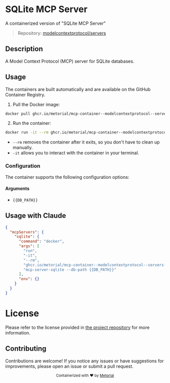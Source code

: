 
# SQLite MCP Server

A containerized version of "SQLite MCP Server"

> Repository: [modelcontextprotocol/servers](https://github.com/modelcontextprotocol/servers)

## Description

A Model Context Protocol (MCP) server for SQLite databases.


## Usage

The containers are built automatically and are available on the GitHub Container Registry.

1. Pull the Docker image:

```bash
docker pull ghcr.io/metorial/mcp-container--modelcontextprotocol--servers--sqlite
```

2. Run the container:

```bash
docker run -it --rm ghcr.io/metorial/mcp-container--modelcontextprotocol--servers--sqlite mcp-server-sqlite --db-path {{DB_PATH}}
```

- `--rm` removes the container after it exits, so you don't have to clean up manually.
- `-it` allows you to interact with the container in your terminal.


### Configuration

The container supports the following configuration options:


#### Arguments

- `{{DB_PATH}}`






## Usage with Claude

```json
{
  "mcpServers": {
    "sqlite": {
      "command": "docker",
      "args": [
        "run",
        "-it",
        "--rm",
        "ghcr.io/metorial/mcp-container--modelcontextprotocol--servers--sqlite",
        "mcp-server-sqlite --db-path {{DB_PATH}}"
      ],
      "env": {}
    }
  }
}
```

# License

Please refer to the license provided in [the project repository](https://github.com/modelcontextprotocol/servers) for more information.

## Contributing

Contributions are welcome! If you notice any issues or have suggestions for improvements, please open an issue or submit a pull request.

<div align="center">
  <sub>Containerized with ❤️ by <a href="https://metorial.com">Metorial</a></sub>
</div>
  